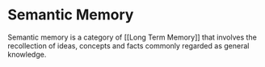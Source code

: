 # Semantic Memory

Semantic memory is a category of [[Long Term Memory]] that involves the recollection of ideas, concepts and facts commonly regarded as general knowledge.